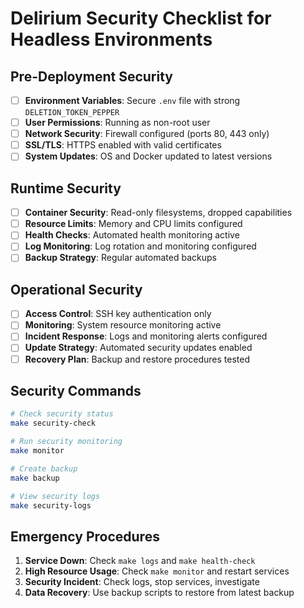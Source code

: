 # Delirium Security Checklist for Headless Environments

## Pre-Deployment Security

- [ ] **Environment Variables**: Secure `.env` file with strong `DELETION_TOKEN_PEPPER`
- [ ] **User Permissions**: Running as non-root user
- [ ] **Network Security**: Firewall configured (ports 80, 443 only)
- [ ] **SSL/TLS**: HTTPS enabled with valid certificates
- [ ] **System Updates**: OS and Docker updated to latest versions

## Runtime Security

- [ ] **Container Security**: Read-only filesystems, dropped capabilities
- [ ] **Resource Limits**: Memory and CPU limits configured
- [ ] **Health Checks**: Automated health monitoring active
- [ ] **Log Monitoring**: Log rotation and monitoring configured
- [ ] **Backup Strategy**: Regular automated backups

## Operational Security

- [ ] **Access Control**: SSH key authentication only
- [ ] **Monitoring**: System resource monitoring active
- [ ] **Incident Response**: Logs and monitoring alerts configured
- [ ] **Update Strategy**: Automated security updates enabled
- [ ] **Recovery Plan**: Backup and restore procedures tested

## Security Commands

```bash
# Check security status
make security-check

# Run security monitoring
make monitor

# Create backup
make backup

# View security logs
make security-logs
```

## Emergency Procedures

1. **Service Down**: Check `make logs` and `make health-check`
2. **High Resource Usage**: Check `make monitor` and restart services
3. **Security Incident**: Check logs, stop services, investigate
4. **Data Recovery**: Use backup scripts to restore from latest backup
